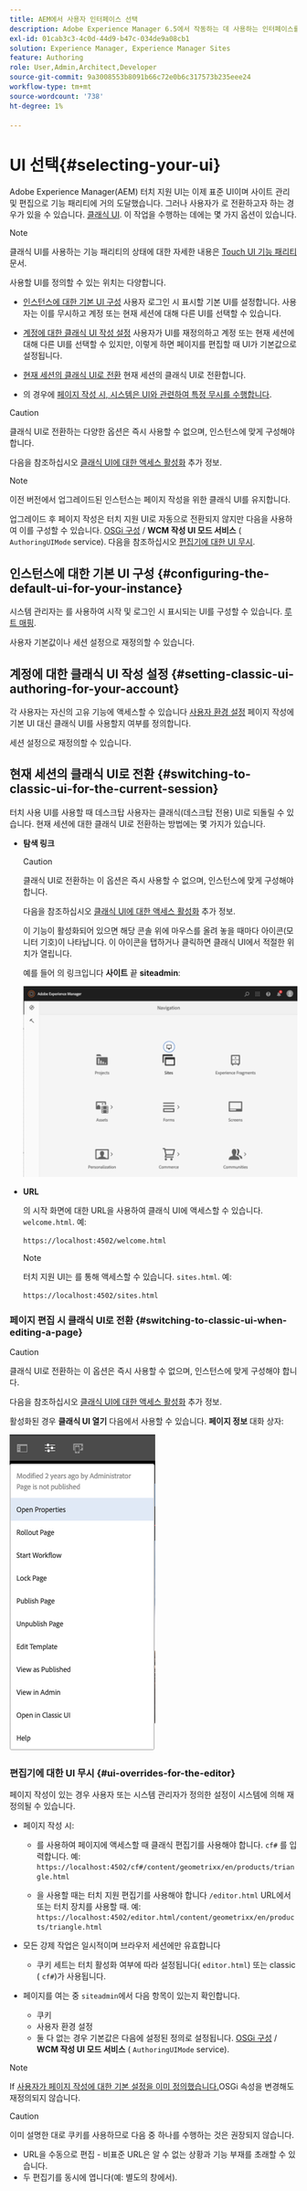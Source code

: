 ```yaml
---
title: AEM에서 사용자 인터페이스 선택
description: Adobe Experience Manager 6.5에서 작동하는 데 사용하는 인터페이스를 구성합니다.
exl-id: 01cab3c3-4c0d-44d9-b47c-034de9a08cb1
solution: Experience Manager, Experience Manager Sites
feature: Authoring
role: User,Admin,Architect,Developer
source-git-commit: 9a3008553b8091b66c72e0b6c317573b235eee24
workflow-type: tm+mt
source-wordcount: '738'
ht-degree: 1%

---
```


# UI 선택{#selecting-your-ui}

Adobe Experience Manager(AEM) 터치 지원 UI는 이제 표준 UI이며 사이트 관리 및 편집으로 기능 패리티에 거의 도달했습니다. 그러나 사용자가 로 전환하고자 하는 경우가 있을 수 있습니다. [클래식 UI](/help/sites-classic-ui-authoring/classicui.md). 이 작업을 수행하는 데에는 몇 가지 옵션이 있습니다.

>[!NOTE]
>
>클래식 UI를 사용하는 기능 패리티의 상태에 대한 자세한 내용은 [Touch UI 기능 패리티](/help/release-notes/touch-ui-features-status.md) 문서.

사용할 UI를 정의할 수 있는 위치는 다양합니다.

* [인스턴스에 대한 기본 UI 구성](#configuring-the-default-ui-for-your-instance)
사용자 로그인 시 표시할 기본 UI를 설정합니다. 사용자는 이를 무시하고 계정 또는 현재 세션에 대해 다른 UI를 선택할 수 있습니다.

* [계정에 대한 클래식 UI 작성 설정](/help/sites-authoring/select-ui.md#setting-classic-ui-authoring-for-your-account)
사용자가 UI를 재정의하고 계정 또는 현재 세션에 대해 다른 UI를 선택할 수 있지만, 이렇게 하면 페이지를 편집할 때 UI가 기본값으로 설정됩니다.

* [현재 세션의 클래식 UI로 전환](#switching-to-classic-ui-for-the-current-session)
현재 세션의 클래식 UI로 전환합니다.

* 의 경우에 [페이지 작성 시, 시스템은 UI와 관련하여 특정 무시를 수행합니다](#ui-overrides-for-the-editor).

>[!CAUTION]
>
>클래식 UI로 전환하는 다양한 옵션은 즉시 사용할 수 없으며, 인스턴스에 맞게 구성해야 합니다.
>
>다음을 참조하십시오 [클래식 UI에 대한 액세스 활성화](/help/sites-administering/enable-classic-ui.md) 추가 정보.

>[!NOTE]
>
>이전 버전에서 업그레이드된 인스턴스는 페이지 작성을 위한 클래식 UI를 유지합니다.
>
>업그레이드 후 페이지 작성은 터치 지원 UI로 자동으로 전환되지 않지만 다음을 사용하여 이를 구성할 수 있습니다. [OSGi 구성](/help/sites-deploying/configuring-osgi.md) / **WCM 작성 UI 모드 서비스** ( `AuthoringUIMode` service). 다음을 참조하십시오 [편집기에 대한 UI 무시](#ui-overrides-for-the-editor).

## 인스턴스에 대한 기본 UI 구성 {#configuring-the-default-ui-for-your-instance}

시스템 관리자는 를 사용하여 시작 및 로그인 시 표시되는 UI를 구성할 수 있습니다. [루트 매핑](/help/sites-deploying/osgi-configuration-settings.md#daycqrootmapping).

사용자 기본값이나 세션 설정으로 재정의할 수 있습니다.

## 계정에 대한 클래식 UI 작성 설정 {#setting-classic-ui-authoring-for-your-account}

각 사용자는 자신의 고유 기능에 액세스할 수 있습니다 [사용자 환경 설정](/help/sites-authoring/user-properties.md#userpreferences) 페이지 작성에 기본 UI 대신 클래식 UI를 사용할지 여부를 정의합니다.

세션 설정으로 재정의할 수 있습니다.

## 현재 세션의 클래식 UI로 전환 {#switching-to-classic-ui-for-the-current-session}

터치 사용 UI를 사용할 때 데스크탑 사용자는 클래식(데스크탑 전용) UI로 되돌릴 수 있습니다. 현재 세션에 대한 클래식 UI로 전환하는 방법에는 몇 가지가 있습니다.

* **탐색 링크**

  >[!CAUTION]
  >
  >클래식 UI로 전환하는 이 옵션은 즉시 사용할 수 없으며, 인스턴스에 맞게 구성해야 합니다.
  >
  >
  >다음을 참조하십시오 [클래식 UI에 대한 액세스 활성화](/help/sites-administering/enable-classic-ui.md) 추가 정보.

  이 기능이 활성화되어 있으면 해당 콘솔 위에 마우스를 올려 놓을 때마다 아이콘(모니터 기호)이 나타납니다. 이 아이콘을 탭하거나 클릭하면 클래식 UI에서 적절한 위치가 열립니다.

  예를 들어 의 링크입니다 **사이트** 끝 **siteadmin**:

  ![syui-01](assets/syui-01.png)

* **URL**

  의 시작 화면에 대한 URL을 사용하여 클래식 UI에 액세스할 수 있습니다. `welcome.html`. 예:

  `https://localhost:4502/welcome.html`

  >[!NOTE]
  >
  >터치 지원 UI는 를 통해 액세스할 수 있습니다. `sites.html`. 예:
  >
  >
  >`https://localhost:4502/sites.html`

### 페이지 편집 시 클래식 UI로 전환 {#switching-to-classic-ui-when-editing-a-page}

>[!CAUTION]
>
>클래식 UI로 전환하는 이 옵션은 즉시 사용할 수 없으며, 인스턴스에 맞게 구성해야 합니다.
>
>다음을 참조하십시오 [클래식 UI에 대한 액세스 활성화](/help/sites-administering/enable-classic-ui.md) 추가 정보.

활성화된 경우 **클래식 UI 열기** 다음에서 사용할 수 있습니다. **페이지 정보** 대화 상자:

![syui-02](assets/syui-02.png)

### 편집기에 대한 UI 무시 {#ui-overrides-for-the-editor}

페이지 작성이 있는 경우 사용자 또는 시스템 관리자가 정의한 설정이 시스템에 의해 재정의될 수 있습니다.

* 페이지 작성 시:

   * 를 사용하여 페이지에 액세스할 때 클래식 편집기를 사용해야 합니다. `cf#` 를 입력합니다. 예:
     `https://localhost:4502/cf#/content/geometrixx/en/products/triangle.html`

   * 을 사용할 때는 터치 지원 편집기를 사용해야 합니다 `/editor.html` URL에서 또는 터치 장치를 사용할 때. 예:
     `https://localhost:4502/editor.html/content/geometrixx/en/products/triangle.html`

* 모든 강제 작업은 일시적이며 브라우저 세션에만 유효합니다

   * 쿠키 세트는 터치 활성화 여부에 따라 설정됩니다( `editor.html`) 또는 classic ( `cf#`)가 사용됩니다.

* 페이지를 여는 중 `siteadmin`에서 다음 항목이 있는지 확인합니다.

   * 쿠키
   * 사용자 환경 설정
   * 둘 다 없는 경우 기본값은 다음에 설정된 정의로 설정됩니다. [OSGi 구성](/help/sites-deploying/configuring-osgi.md) / **WCM 작성 UI 모드 서비스** ( `AuthoringUIMode` service).

>[!NOTE]
>
>If [사용자가 페이지 작성에 대한 기본 설정을 이미 정의했습니다.](#settingthedefaultauthoringuiforyouraccount)OSGi 속성을 변경해도 재정의되지 않습니다.

>[!CAUTION]
>
>이미 설명한 대로 쿠키를 사용하므로 다음 중 하나를 수행하는 것은 권장되지 않습니다.
>
>* URL을 수동으로 편집 - 비표준 URL은 알 수 없는 상황과 기능 부재를 초래할 수 있습니다.
>* 두 편집기를 동시에 엽니다(예: 별도의 창에서).
